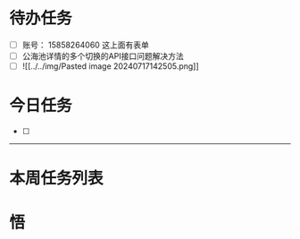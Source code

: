 # 待办任务
- [ ] 账号： 15858264060  这上面有表单
- [ ] 公海池详情的多个切换的API接口问题解决方法
- [ ] ![[../../img/Pasted image 20240717142505.png]]

# 今日任务
- [ ] 




------
# 本周任务列表



# 悟